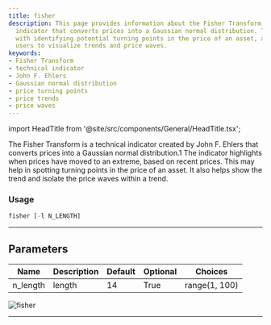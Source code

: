 ```yaml
---
title: fisher
description: This page provides information about the Fisher Transform, a technical
  indicator that converts prices into a Gaussian normal distribution. The tool helps
  with identifying potential turning points in the price of an asset, and enables
  users to visualize trends and price waves.
keywords:
- Fisher Transform
- technical indicator
- John F. Ehlers
- Gaussian normal distribution
- price turning points
- price trends
- price waves
---
```


import HeadTitle from '@site/src/components/General/HeadTitle.tsx';

<HeadTitle title="fisher - Ta - Crypto - Reference | OpenBB Terminal Docs" />

The Fisher Transform is a technical indicator created by John F. Ehlers that converts prices into a Gaussian normal distribution.1 The indicator highlights when prices have moved to an extreme, based on recent prices. This may help in spotting turning points in the price of an asset. It also helps show the trend and isolate the price waves within a trend.

### Usage

```python
fisher [-l N_LENGTH]
```

---

## Parameters

| Name | Description | Default | Optional | Choices |
| ---- | ----------- | ------- | -------- | ------- |
| n_length | length | 14 | True | range(1, 100) |

![fisher](https://user-images.githubusercontent.com/46355364/154310853-0abf6cea-71ca-4f07-b009-282c58ab9cfc.png)

---
